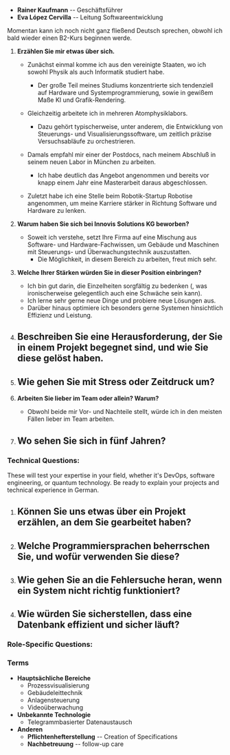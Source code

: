  - **Rainer Kaufmann** -- Geschäftsführer
 - **Eva López Cervilla** -- Leitung Softwareentwicklung

Momentan kann ich noch nicht ganz fließend Deutsch sprechen,
obwohl ich bald wieder einen B2-Kurs beginnen werde.

1. **Erzählen Sie mir etwas über sich.**  
	- Zunächst einmal komme ich aus den vereinigte Staaten, wo ich sowohl Physik als auch Informatik studiert habe.
		- Der große Teil meines Studiums konzentrierte sich tendenziell auf Hardware und Systemprogrammierung, sowie in gewißem Maße KI und Grafik-Rendering.

	- Gleichzeitig arbeitete ich in mehreren Atomphysiklabors.
		- Dazu gehört typischerweise, unter anderem, die Entwicklung von Steuerungs- und Visualisierungssoftware, um zeitlich präzise Versuchsabläufe zu orchestrieren.

	- Damals empfahl mir einer der Postdocs, nach meinem Abschluß in seinem neuen Labor in München zu arbeiten.
		- Ich habe deutlich das Angebot angenommen und bereits vor knapp einem Jahr eine Masterarbeit daraus abgeschlossen.
	- Zuletzt habe ich eine Stelle beim Robotik-Startup Robotise angenommen, um meine Karriere stärker in Richtung Software und Hardware zu lenken.


2. **Warum haben Sie sich bei Innovis Solutions KG beworben?** 
	- Soweit ich verstehe, setzt Ihre Firma auf eine Mischung aus Software- und Hardware-Fachwissen, um Gebäude und Maschinen mit Steuerungs- und Überwachungstechnik auszustatten.
		- Die Möglichkeit, in diesem Bereich zu arbeiten, freut mich sehr.


3. **Welche Ihrer Stärken würden Sie in dieser Position einbringen?**  
   - Ich bin gut darin, die Einzelheiten sorgfältig zu bedenken       (, was ironischerweise gelegentlich auch eine Schwäche sein kann).
   - Ich lerne sehr gerne neue Dinge und probiere neue Lösungen aus.
   - Darüber hinaus optimiere ich besonders gerne Systemen hinsichtlich Effizienz und Leistung.


4. **Beschreiben Sie eine Herausforderung, der Sie in einem Projekt begegnet sind, und wie Sie diese gelöst haben.**  
	- 



5. **Wie gehen Sie mit Stress oder Zeitdruck um?**  
	- 



6. **Arbeiten Sie lieber im Team oder allein? Warum?** 
	-    Obwohl beide mir Vor- und Nachteile stellt, würde ich in den meisten Fällen lieber im Team arbeiten.



7. **Wo sehen Sie sich in fünf Jahren?**  
	- 



### **Technical Questions:**
These will test your expertise in your field, whether it's DevOps, software engineering, or quantum technology. Be ready to explain your projects and technical experience in German.

1. **Können Sie uns etwas über ein Projekt erzählen, an dem Sie gearbeitet haben?**
	- 



2. **Welche Programmiersprachen beherrschen Sie, und wofür verwenden Sie diese?**  
	- 



3. **Wie gehen Sie an die Fehlersuche heran, wenn ein System nicht richtig funktioniert?**  
	- 



4. **Wie würden Sie sicherstellen, dass eine Datenbank effizient und sicher läuft?**  
	- 



### **Role-Specific Questions:**


### Terms

- **Hauptsächliche Bereiche**
	- Prozessvisualisierung
	- Gebäudeleittechnik
	- Anlagensteuerung
	- Videoüberwachung
- **Unbekannte Technologie**
	- Telegrammbasierter Datenaustausch
- **Anderen**
	- **Pflichtenhefterstellung** -- Creation of Specifications
	- **Nachbetreuung** -- follow-up care
